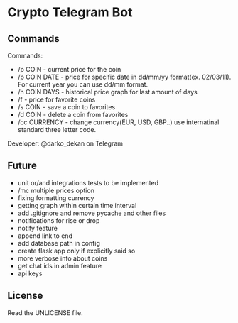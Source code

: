 # Crypto Telegram Bot

## Commands

Commands: 
- /p COIN - current price for the coin 
- /p COIN DATE - price for specific date in dd/mm/yy format(ex. 02/03/11).
For current year you can use dd/mm format.
- /h COIN DAYS - historical price graph for last amount of days
- /f - price for favorite coins
- /s COIN - save a coin to favorites
- /d COIN - delete a coin from favorites
- /cc CURRENCY - change currency(EUR, USD, GBP..) use internatinal standard three letter code.

Developer: @darko_dekan on Telegram

## Future

- unit or/and integrations tests to be implemented
- /mc multiple prices option
- fixing formatting currency
- getting graph within certain time interval
- add .gitignore and remove pycache and other files
- notifications for rise or drop
- notify feature
- append link to end
- add database path in config
- create flask app only if explicitly said so
- more verbose info about coins
- get chat ids in admin feature
- api keys

## License

Read the UNLICENSE file.